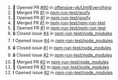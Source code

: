 <!--START_SECTION:activity-->
1. 💪 Opened PR [#90](https://github.com/offensive-vk/UntilEverything/pull/90) in [offensive-vk/UntilEverything](https://github.com/offensive-vk/UntilEverything)
2. 🎉 Merged PR [#1](https://github.com/npm-run-test/goofy/pull/1) in [npm-run-test/goofy](https://github.com/npm-run-test/goofy)
3. 💪 Opened PR [#1](https://github.com/npm-run-test/goofy/pull/1) in [npm-run-test/goofy](https://github.com/npm-run-test/goofy)
4. 🎉 Merged PR [#1](https://github.com/npm-run-test/npm-run-test/pull/1) in [npm-run-test/npm-run-test](https://github.com/npm-run-test/npm-run-test)
5. 💪 Opened PR [#1](https://github.com/npm-run-test/npm-run-test/pull/1) in [npm-run-test/npm-run-test](https://github.com/npm-run-test/npm-run-test)
6. 🔒 Closed issue [#4](https://github.com/npm-run-test/node_modules/issues/4) in [npm-run-test/node_modules](https://github.com/npm-run-test/node_modules)
7. ❗ Opened issue [#4](https://github.com/npm-run-test/node_modules/issues/4) in [npm-run-test/node_modules](https://github.com/npm-run-test/node_modules)
8. 🔒 Closed issue [#1](https://github.com/npm-run-test/node_modules/issues/1) in [npm-run-test/node_modules](https://github.com/npm-run-test/node_modules)
9. 🔒 Closed issue [#2](https://github.com/npm-run-test/node_modules/issues/2) in [npm-run-test/node_modules](https://github.com/npm-run-test/node_modules)
10. 🎉 Merged PR [#3](https://github.com/npm-run-test/node_modules/pull/3) in [npm-run-test/node_modules](https://github.com/npm-run-test/node_modules)
11. 💪 Opened PR [#3](https://github.com/npm-run-test/node_modules/pull/3) in [npm-run-test/node_modules](https://github.com/npm-run-test/node_modules)
12. ❗ Opened issue [#2](https://github.com/npm-run-test/node_modules/issues/2) in [npm-run-test/node_modules](https://github.com/npm-run-test/node_modules)
<!--END_SECTION:activity-->